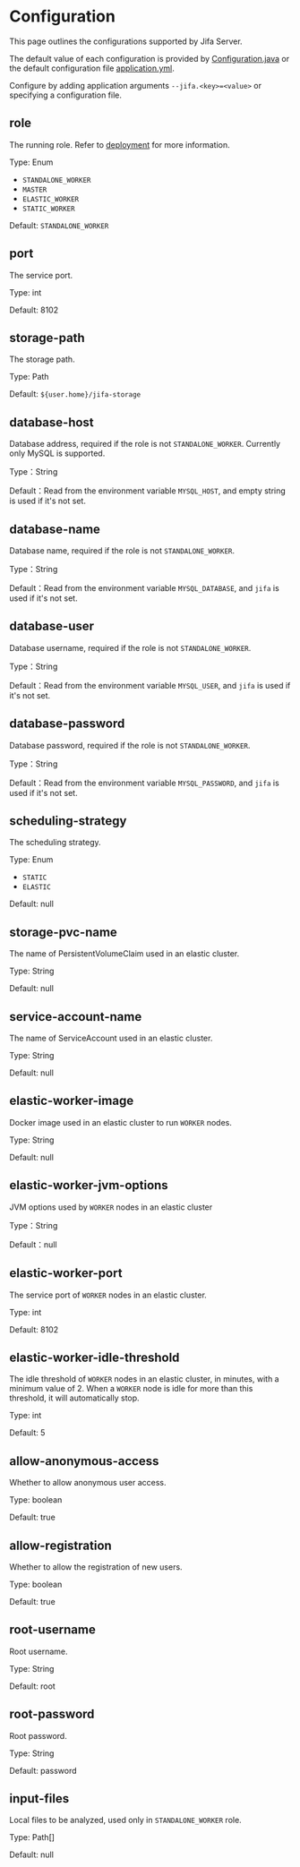# Configuration

This page outlines the configurations supported by Jifa Server.

The default value of each configuration is provided
by [Configuration.java](https://github.com/eclipse/jifa/blob/main/server/src/main/java/org/eclipse/jifa/server/Configuration.java)
or the default configuration
file [application.yml](https://github.com/eclipse/jifa/blob/main/server/src/main/resources/application.yml).

Configure by adding application arguments `--jifa.<key>=<value>` or specifying a configuration file.

## role

The running role. Refer to [deployment](./deployment) for more information.

Type: Enum

- `STANDALONE_WORKER`
- `MASTER`
- `ELASTIC_WORKER`
- `STATIC_WORKER`

Default: `STANDALONE_WORKER`

## port

The service port.

Type: int

Default: 8102

## storage-path

The storage path.

Type: Path

Default: `${user.home}/jifa-storage`

## database-host

Database address, required if the role is not `STANDALONE_WORKER`. Currently only MySQL is supported.

Type：String

Default：Read from the environment variable `MYSQL_HOST`, and empty string is used if it's not set.

## database-name

Database name, required if the role is not `STANDALONE_WORKER`.

Type：String

Default：Read from the environment variable `MYSQL_DATABASE`, and `jifa` is used if it's not set.

## database-user

Database username, required if the role is not `STANDALONE_WORKER`.

Type：String

Default：Read from the environment variable `MYSQL_USER`, and `jifa` is used if it's not set.

## database-password

Database password, required if the role is not `STANDALONE_WORKER`.

Type：String

Default：Read from the environment variable `MYSQL_PASSWORD`, and `jifa` is used if it's not set.

## scheduling-strategy

The scheduling strategy. 

Type: Enum

- `STATIC`
- `ELASTIC`
 
Default: null

## storage-pvc-name

The name of PersistentVolumeClaim used in an elastic cluster.

Type: String

Default: null

## service-account-name

The name of ServiceAccount used in an elastic cluster.

Type: String

Default: null

## elastic-worker-image

Docker image used in an elastic cluster to run `WORKER` nodes.

Type: String

Default: null

## elastic-worker-jvm-options

JVM options used by `WORKER` nodes in an elastic cluster

Type：String

Default：null

## elastic-worker-port

The service port of `WORKER` nodes in an elastic cluster.

Type: int

Default: 8102

## elastic-worker-idle-threshold

The idle threshold of `WORKER` nodes in an elastic cluster, in minutes, with a minimum value of 2. When a `WORKER` node is idle for more than this threshold, it will automatically stop.

Type: int 

Default: 5

## allow-anonymous-access

Whether to allow anonymous user access.

Type: boolean

Default: true

## allow-registration

Whether to allow the registration of new users.

Type: boolean

Default: true

## root-username

Root username.

Type: String

Default: root

## root-password

Root password.

Type: String

Default: password

## input-files

Local files to be analyzed, used only in `STANDALONE_WORKER` role.

Type: Path[]

Default: null